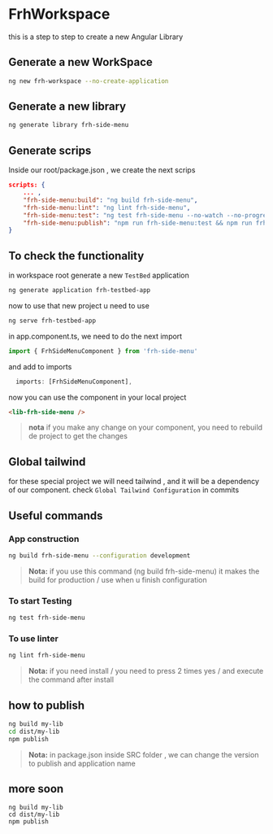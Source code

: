 # FrhWorkspace

this is a step to step to create a new Angular Library

## Generate a new WorkSpace

```bash
ng new frh-workspace --no-create-application
```

## Generate a new library

```bash
ng generate library frh-side-menu
```

## Generate scrips

Inside our root/package.json , we create the next scrips 

```JSON
scripts: {
    ... ,
    "frh-side-menu:build": "ng build frh-side-menu",
    "frh-side-menu:lint": "ng lint frh-side-menu",
    "frh-side-menu:test": "ng test frh-side-menu --no-watch --no-progress --browsers=ChromeHeadless",
    "frh-side-menu:publish": "npm run frh-side-menu:test && npm run frh-side-menu:build && npm publish dist/frh-side-menu"
}
```

## To check the functionality

in workspace root generate a new `TestBed` application

````bash
ng generate application frh-testbed-app
````
now to use that new project u need to use 

```bash
ng serve frh-testbed-app
```

in app.component.ts, we need to do the next import
```javascript
import { FrhSideMenuComponent } from 'frh-side-menu'
```

and add to imports
```javascript
  imports: [FrhSideMenuComponent],
```

now you can use the component in your local project

```html
<lib-frh-side-menu />
```
> **nota** if you make any change on your component, you need to rebuild de project to get the changes

## Global tailwind

for these special project we will need tailwind , and it will be a dependency of our component.
check `Global Tailwind Configuration` in commits







## Useful commands
### App construction

```bash
ng build frh-side-menu --configuration development
```
> **Nota:** if you use this command (ng build frh-side-menu) it makes the build for production / use when u finish configuration


### To start Testing

```bash
ng test frh-side-menu
```

### To use linter

```bash
ng lint frh-side-menu
```
> **Nota:** if you need install / you need to press 2 times yes / and execute the command after install

## how to publish

```bash
ng build my-lib
cd dist/my-lib
npm publish
```
> **Nota:** in package.json inside SRC folder , we can change the version to publish and application name




## more soon
```
ng build my-lib
cd dist/my-lib
npm publish
```

